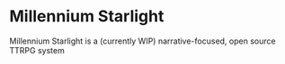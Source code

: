 # Millennium Starlight
Millennium Starlight is a (currently WIP) narrative-focused, open source TTRPG system
